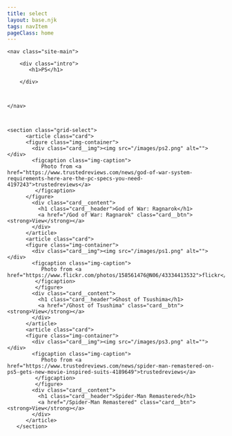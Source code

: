 ```yaml
---
title: select
layout: base.njk
tags: navItem
pageClass: home
---
```




    <nav class="site-main">

        <div class="intro">
           <h1>PS</h1>

        </div>



    </nav>



    <section class="grid-select">
          <article class="card">
          <figure class="img-container">
            <div class="card__img"><img src="/images/ps2.png" alt=""></div>
            <figcaption class="img-caption">
               Photo from <a href="https://www.trustedreviews.com/news/god-of-war-system-requirements-here-are-the-pc-specs-you-need-4197243">trustedreviews</a>
             </figcaption>
          </figure>
            <div class="card__content">
              <h1 class="card__header">God of War: Ragnarok</h1>
              <a href="/God of War: Ragnarok" class="card__btn"><strong>View</strong></a>
            </div>
          </article>
          <article class="card">
          <figure class="img-container">
            <div class="card__img"><img src="/images/ps1.png" alt=""></div>
            <figcaption class="img-caption">
               Photo from <a href="https://www.flickr.com/photos/158561476@N06/43334413532">flickr</a>
             </figcaption>
             </figure>
            <div class="card__content">
              <h1 class="card__header">Ghost of Tsushima</h1>
              <a href="/Ghost of Tsushima" class="card__btn"><strong>View</strong></a>
            </div>
          </article>
          <article class="card">
          <figure class="img-container">
            <div class="card__img"><img src="/images/ps3.png" alt=""></div>
            <figcaption class="img-caption">
               Photo from <a href="https://www.trustedreviews.com/news/spider-man-remastered-on-ps5-gets-new-movie-inspired-suits-4189649">trustedreviews</a>
             </figcaption>
             </figure>
            <div class="card__content">
              <h1 class="card__header">Spider-Man Remastered</h1>
              <a href="/Spider-Man Remastered" class="card__btn"><strong>View</strong></a>
            </div>
          </article>
       </section>




       